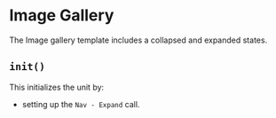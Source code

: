 # Image Gallery

The Image gallery template includes a collapsed and expanded states.

## `init()`

This initializes the unit by: 

* setting up the `Nav - Expand` call.



